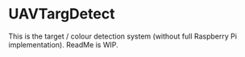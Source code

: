 # UAVTargDetect

This is the target / colour detection system (without full Raspberry Pi implementation). ReadMe is WIP.
